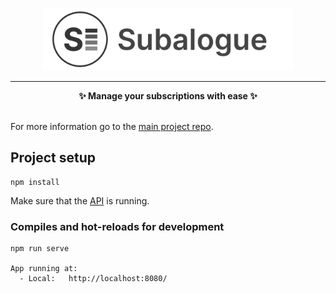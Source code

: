 <p align="center">
  <a href="https://subalogue.shiftingphotons.dev"><img src="public/logo_wide.png" width="400" height="100"/></a>
</p>

---  

<p align="center">
  <strong>✨ Manage your subscriptions with ease ✨</strong></br></br>
</p>

For more information go to the [main project repo](https://github.com/shiftingphotons/subalogue/).

## Project setup
```
npm install
```
Make sure that the [API](https://github.com/shiftingphotons/subalogue) is running.
### Compiles and hot-reloads for development
```
npm run serve

App running at:
  - Local:   http://localhost:8080/
```
